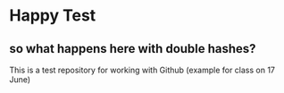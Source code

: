 # Happy Test 

## so what happens here with double hashes? 

This is a test repository for working with Github (example for class on 17 June)

